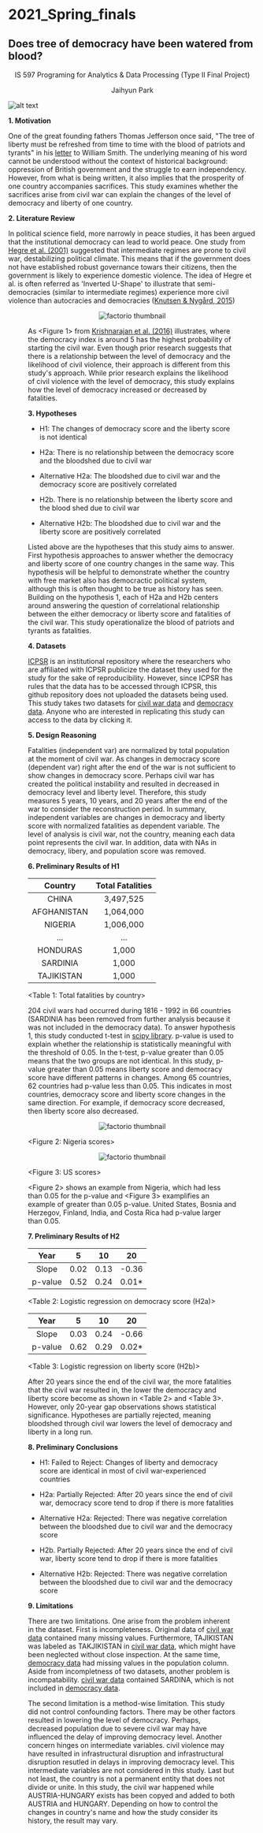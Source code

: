 # 2021_Spring_finals

## Does tree of democracy have been watered from blood? 

<p align="center">
    IS 597 Programing for Analytics & Data Processing (Type II Final Project)
</p>
 <p align="center">
  Jaihyun Park
</p>

![alt text](https://cdn.shopify.com/s/files/1/1877/6123/products/treeoflibertytee_1024x.jpg?v=1569159256)

**1. Motivation**

One of the great founding fathers Thomas Jefferson once said, "The tree of liberty must be refreshed from time to time with the blood of patriots and tyrants" in his [letter](//www.loc.gov/exhibits/jefferson/jefffed.html#105) to William Smith. The underlying meaning of his word cannot be understood without the context of historical background: oppression of British government and the struggle to earn independency. However, from what is being written, it also implies that the prosperity of one country accompanies sacrifices. This study examines whether the sacrifices arise from civil war can explain the changes of the level of democracy and liberty of one country.

**2. Literature Review**

In political science field, more narrowly in peace studies, it has been argued that the institutional democracy can lead to world peace. One study from [Hegre et al. (2001)](https://www.jstor.org/stable/3117627?seq=1#metadata_info_tab_contents) suggested that intermediate regimes are prone to civil war, destabilizing political climate. This means that if the government does not have established robust governance towars their citizens, then the government is likely to experience domestic violence. The idea of Hegre et al. is often referred as 'Inverted U-Shape' to illustrate that semi-democracies (similar to intermediate regimes) experience more civil violence than autocracies and democracies ([Knutsen & Nygård, 2015](https://onlinelibrary.wiley.com/doi/full/10.1111/ajps.12168))


<p align="center">
  <img src="https://github.com/91jpark19/2021_Spring_finals/blob/main/Images/inverted%20u-shape.JPG" alt="factorio thumbnail"/>
</p> 

<Figure 1: Inverted U-shape> 

As \<Figure 1> from [Krishnarajan et al. (2016)](https://papers.ssrn.com/sol3/papers.cfm?abstract_id=2822231) illustrates, where the democracy index is around 5 has the highest probability of starting the civil war. Even though prior research suggests that there is a relationship between the level of democracy and the likelihood of civil violence, their approach is different from this study's approach. While prior research explains the likelihood of civil violence with the level of democracy, this study explains how the level of democracy increased or decreased by fatalities.

**3. Hypotheses**

* H1: The changes of democracy score and the liberty score is not identical

* H2a: There is no relationship between the democracy score and the bloodshed due to civil war
* Alternative H2a: The bloodshed due to civil war and the democracy score are positively correlated

* H2b. There is no relationship between the liberty score and the blood shed due to civil war
* Alternative H2b: The bloodshed due to civil war and the liberty score are positively correlated

Listed above are the hypotheses that this study aims to answer. First hypothesis approaches to answer whether the democracy and liberty score of one country changes in the same way. This hypothesis will be helpful to demonstrate whether the country with free market also has democractic political system, although this is often thought to be true as history has seen. Building on the hypothesis 1, each of H2a and H2b centers around answering the question of correlational relationship between the either democracy or liberty score and fatalities of the civil war. This study operationalize the blood of patriots and tyrants as fatalities.

**4. Datasets**

[ICPSR](https://www.icpsr.umich.edu/web/pages/) is an institutional repository where the researchers who are affiliated with ICPSR publicize the dataset they used for the study for the sake of reproducibility. However, since ICPSR has rules that the data has to be accessed through ICPSR, this github repository does not uploaded the datasets being used. This study takes two datasets for [civil war data](https://doi.org/10.3886/ICPSR09905.v1) and [democracy data](https://doi.org/10.3886/ICPSR20440.v1). Anyone who are interested in replicating this study can access to the data by clicking it.

**5. Design Reasoning**

Fatalities (independent var) are normalized by total population at the moment of civil war. As changes in democracy score (dependent var) right after the end of the war is not sufficient to show changes in democracy score. Perhaps civil war has created the political instability and resulted in decreased in democracy level and liberty level. Therefore, this study measures 5 years, 10 years, and 20 years after the end of the war to consider the reconstruction period. In summary, independent variables are changes in democracy and liberty score with normalized fatalities as dependent variable. The level of analysis is civil war, not the country, meaning each data point represents the civil war. In addition, data with NAs in democracy, libery, and population score was removed.

**6. Preliminary Results of H1** 

|   Country   | Total Fatalities |
|:-----------:|:----------------:|
|    CHINA    |     3,497,525    |
| AFGHANISTAN |     1,064,000    |
|   NIGERIA   |     1,006,000    |
|     ...     |        ...       |
|   HONDURAS  |       1,000      |
|   SARDINIA  |       1,000      |
|  TAJIKISTAN |       1,000      |

\<Table 1: Total fatalities by country>

204 civil wars had occurred during 1816 - 1992 in 66 countries (SARDINIA has been removed from further analysis because it was not included in the democracy data). To answer hypothesis 1, this study conducted t-test in [scipy library](https://www.scipy.org/docs.html). p-value is used to explain whether the relationship is statistically meaningful with the threshold of 0.05. In the t-test, p-value greater than 0.05 means that the two groups are not identical. In this study, p-value greater than 0.05 means liberty score and democracy score have different patterns in changes. Among 65 countries, 62 countries had p-value less than 0.05. This indicates in most countries, democracy score and liberty score changes in the same direction. For example, if democracy score decreased, then liberty score also decreased. 

<p align="center">
  <img src="https://github.com/91jpark19/2021_Spring_finals/blob/main/Images/NIGERIA.png" alt="factorio thumbnail"/>
</p> 

\<Figure 2: Nigeria scores>

<p align="center">
  <img src="https://github.com/91jpark19/2021_Spring_finals/blob/main/Images/UNITED%20STATES.png" alt="factorio thumbnail"/>
</p>

\<Figure 3: US scores>

\<Figure 2> shows an example from Nigeria, which had less than 0.05 for the p-value and <Figure 3> examplifies an example of greater than 0.05 p-value. United States, Bosnia and Herzegov, Finland, India, and Costa Rica had p-value larger than 0.05.

**7. Preliminary Results of H2**

|   Year  |   5  |  10  |   20  |
|:-------:|:----:|:----:|:-----:|
|  Slope  | 0.02 | 0.13 | -0.36 |
| p-value | 0.52 | 0.24 | 0.01* |

\<Table 2: Logistic regression on democracy score (H2a)>

|   Year  |   5  |  10  |   20  |
|:-------:|:----:|:----:|:-----:|
|  Slope  | 0.03 | 0.24 | -0.66 |
| p-value | 0.62 | 0.29 | 0.02* |

\<Table 3: Logistic regression on liberty score (H2b)>

After 20 years since the end of the civil war, the more fatalities that the civil war resulted in, the lower the democracy and liberty score become as shown in \<Table 2> and \<Table 3>. However, only 20-year gap observations shows statistical significance. Hypotheses are partially rejected, meaning bloodshed through civil war lowers the level of democracy and liberty in a long run. 

**8. Preliminary Conclusions**

* H1: Failed to Reject: Changes of liberty and democracy score are identical in most of civil war-experienced countries

* H2a: Partially Rejected: After 20 years since the end of civil war, democracy score tend to drop if there is more fatalities
* Alternative H2a: Rejected: There was negative correlation between the bloodshed due to civil war and the democracy score

* H2b. Partially Rejected: After 20 years since the end of civil war, liberty score tend to drop if there is more fatalities
* Alternative H2b: Rejected: There was negative correlation between the bloodshed due to civil war and the democracy score

**9. Limitations**
 
There are two limitations. One arise from the problem inherent in the dataset. First is incompleteness. Original data of [civil war data](https://doi.org/10.3886/ICPSR09905.v1) contained many missing values. Furthermore, TAJIKISTAN was labeled as TAKJIKISTAN in [civil war data](https://doi.org/10.3886/ICPSR09905.v1), which might have been neglected without close inspection. At the same time, [democracy data](https://doi.org/10.3886/ICPSR20440.v1) had missing values in the population column. Aside from incompletness of two datasets, another problem is incompatability. [civil war data](https://doi.org/10.3886/ICPSR09905.v1) contained SARDINA, which is not included in [democracy data](https://doi.org/10.3886/ICPSR20440.v1).

The second limitation is a method-wise limitation. This study did not control confounding factors. There may be other factors resulted in lowering the level of democracy. Perhaps, decreased population due to severe civil war may have influenced the delay of improving democracy level. Another concern hinges on intermediate variables. civil violence may have resulted in infrastructural disruption and infrastructural disruption resutled in delays in improving democracy level. This intermediate variables are not considered in this study. Last but not least, the country is not a permanent entity that does not divide or unite. In this study, the civil war happened while AUSTRIA-HUNGARY exists has been copyed and added to both AUSTRIA and HUNGARY. Depending on how to control the changes in country's name and how the study consider its history, the result may vary. 
